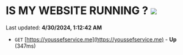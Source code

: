# IS MY WEBSITE RUNNING ? [![](https://img.shields.io/static/v1?label=Sponsor&message=%E2%9D%A4&logo=GitHub&color=%23fe8e86)](https://github.com/sponsors/<username>)

Last updated: **4/30/2024, 1:12:42 AM**

- `GET` [https://youssefservice.me](https://youssefservice.me) - **Up** (347ms)
